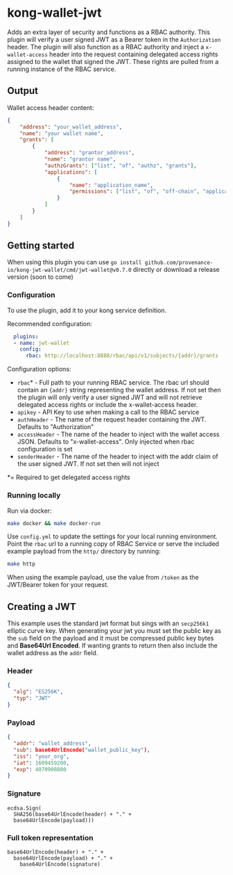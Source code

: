 # kong-wallet-jwt

Adds an extra layer of security and functions as a RBAC authority. 
This plugin will verify a user signed JWT as a Bearer token in the `Authorization` header.
The plugin will also function as a RBAC authority and inject a `x-wallet-access` header into the request containing delegated access rights assigned to the wallet that signed the JWT.
These rights are pulled from a running instance of the RBAC service.

## Output
Wallet access header content:
```json
{
	"address": "your_wallet_address",
	"name": "your wallet name",
	"grants": [
		{
			"address": "grantor_address",
			"name": "grantor name",
			"authzGrants": ["list", "of", "authz", "grants"],
			"applications": [
				{
					"name": "application_name",
					"permissions": ["list", "of", "off-chain", "application", "permissions"]
				}
			]
		}
	]
}
```

## Getting started

When using this plugin you can use `go install github.com/provenance-io/kong-jwt-wallet/cmd/jwt-wallet@v0.7.0` directly or download a release version (soon to come)

### Configuration

To use the plugin, add it to your kong service definition.

Recommended configuration:
```yaml
  plugins:
  - name: jwt-wallet
    config:
      rbac: http://localhost:8888/rbac/api/v1/subjects/{addr}/grants
```

Configuration options:
* `rbac`* - Full path to your running RBAC service. The rbac url should contain an `{addr}` string representing the wallet address. If not set then the plugin will only verify a user signed JWT and will not retrieve delegated access rights or include the x-wallet-access header. 
* `apikey` - API Key to use when making a call to the RBAC service
* `authHeader` - The name of the request header containing the JWT. Defaults to "Authorization"
* `accessHeader` - The name of the header to inject with the wallet access JSON. Defaults to "x-wallet-access". Only injected when rbac configuration is set
* `senderHeader` - The name of the header to inject with the addr claim of the user signed JWT. If not set then will not inject

*= Required to get delegated access rights


### Running locally

Run via docker:
```bash
make docker && make docker-run
```

Use `config.yml` to update the settings for your local running environment.
Point the `rbac` url to a running copy of RBAC Service or serve the included example payload from the `http/` directory by running: 
```bash
make http
```

When using the example payload, use the value from `/token` as the JWT/Bearer token for your request.


## Creating a JWT

This example uses the standard jwt format but sings with an `secp256k1` elliptic curve key. When generating your jwt you must set the public key as the `sub` field on the payload and it must be compressed public key bytes and **Base64Url Encoded**. If wanting grants to return then also include the wallet address as the `addr` field. 

   

### Header

```json
{
  "alg": "ES256K",
  "typ": "JWT"
}
```

### Payload

```json
{
  "addr": "wallet_address",
  "sub": base64UrlEncode("wallet_public_key"),
  "iss": "your_org",
  "iat": 1609459200,
  "exp": 4070908800
}
```

### Signature

```
ecdsa.Sign(
  SHA256(base64UrlEncode(header) + "." +
  base64UrlEncode(payload)))
```

### Full token representation

```
base64UrlEncode(header) + "." +
  base64UrlEncode(payload) + "." +
    base64UrlEncode(signature)
```

